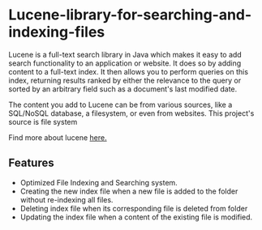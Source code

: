 <h1> Lucene-library-for-searching-and-indexing-files </h1>

<p> Lucene is a full-text search library in Java which makes it easy to add search functionality to an application or website. It does so by adding content to a full-text index. It then allows you to perform queries on this index, returning results ranked by either the relevance to the query or sorted by an arbitrary field such as a document's last modified date. </p>

<p> The content you add to Lucene can be from various sources, like a SQL/NoSQL database, a filesystem, or even from websites. This project's source is file system </p>

<p> Find more about lucene <a href="http://www.lucenetutorial.com/basic-concepts.html" target="_blank" > here. </a> </p>

<h2> Features </h2>

<ul>
  
  <li> Optimized File Indexing and Searching system. </li>
  
  <li> Creating the new index file when a new file is added to the folder without re-indexing all files. </li>
  
  <li> Deleting index file when its corresponding file is deleted from folder</li>
  
  <li> Updating the index file when a content of the existing file is modified.  </li>
  
</ul>


